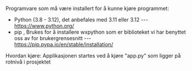 Programvare som må være installert for å kunne kjøre programmet:
  - Python (3.8 - 3.12), det anbefales med 3.11 eller 3.12 --- https://www.python.org/
  - pip , Brukes for å installere wxpython som er biblioteket vi har benyttet oss av for brukergrensesnitt --- https://pip.pypa.io/en/stable/installation/

Hvordan kjøre:
  Applikasjonen startes ved å kjøre "app.py" som ligger på rotnivå i prosjektet
